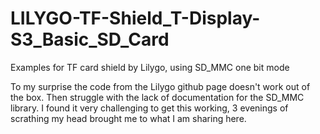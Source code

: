 # LILYGO-TF-Shield_T-Display-S3_Basic_SD_Card
Examples for TF card shield by Lilygo, using SD_MMC one bit mode

To my surprise the code from the Lilygo github page doesn't work out of the box. Then struggle with the lack of documentation for the SD_MMC library. I found it very challenging to get this working, 3 evenings of scrathing my head brought me to what I am sharing here.
